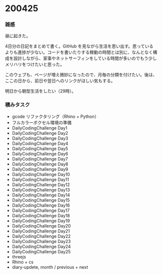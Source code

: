 # 200425  

### 雑感  

昼に起きた。  

4日分の日記をまとめて書く。GitHub を見ながら生活を思い出す。思っているよりも進捗が少ない。コードを書いたりする稼動の時間とは別に、なんとなく構成を設計しながら、家事やネットサーフィンをしている時間が多いのでもう少しメリハリをつけたいと思った。  

このウェブも、ページが増え微妙になったので、月毎の分類を付けたい。後は、ここの日から、前日や翌日へのリンクがほしい気もする。  

明日から朝型生活をしたい（29時）。  

### 積みタスク  

- gcode リファクタリング（Rhino + Python）  
- フルカラーボクセル環境の準備  
- DailyCodingChallenge Day1  
- DailyCodingChallenge Day2  
- DailyCodingChallenge Day3  
- DailyCodingChallenge Day4  
- DailyCodingChallenge Day5  
- DailyCodingChallenge Day6  
- DailyCodingChallenge Day7  
- DailyCodingChallenge Day8  
- DailyCodingChallenge Day9  
- DailyCodingChallenge Day10  
- DailyCodingChallenge Day11  
- DailyCodingChallenge Day12  
- DailyCodingChallenge Day13  
- DailyCodingChallenge Day14  
- DailyCodingChallenge Day15  
- DailyCodingChallenge Day16  
- DailyCodingChallenge Day17  
- DailyCodingChallenge Day18  
- DailyCodingChallenge Day19  
- DailyCodingChallenge Day20  
- DailyCodingChallenge Day21  
- DailyCodingChallenge Day22  
- DailyCodingChallenge Day23  
- DailyCodingChallenge Day24  
- DailyCodingChallenge Day25  
- threejs  
- Rhino + cs  
- diary-updete, month /  previous + next  